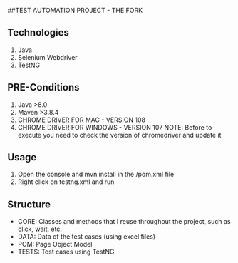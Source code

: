 ##TEST AUTOMATION PROJECT - THE FORK

## Technologies
1. Java
2. Selenium Webdriver
3. TestNG

## PRE-Conditions

1. Java >8.0 
2. Maven >3.8.4
3. CHROME DRIVER FOR MAC - VERSION 108
4. CHROME DRIVER FOR WINDOWS - VERSION 107
NOTE: Before to execute you need to check the version of chromedriver and update it

## Usage

1. Open the console and mvn install in the /pom.xml file
2. Right click on testng.xml and run

## Structure

- CORE: Classes and methods that I reuse throughout the project, such as click, wait, etc.
- DATA: Data of the test cases (using excel files) 
- POM: Page Object Model
- TESTS: Test cases using TestNG